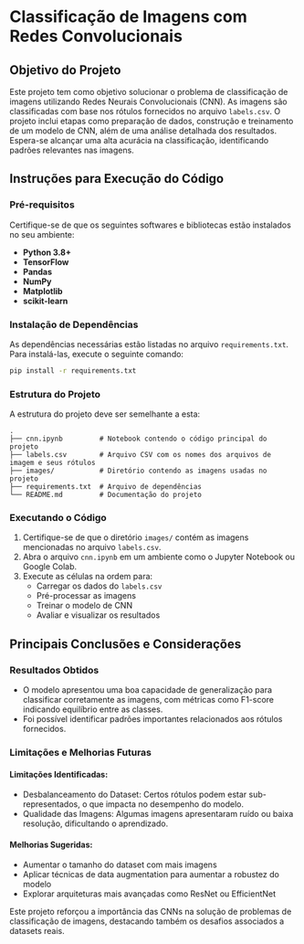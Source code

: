 # Classificação de Imagens com Redes Convolucionais

## Objetivo do Projeto
Este projeto tem como objetivo solucionar o problema de classificação de imagens utilizando Redes Neurais Convolucionais (CNN). As imagens são classificadas com base nos rótulos fornecidos no arquivo `labels.csv`. O projeto inclui etapas como preparação de dados, construção e treinamento de um modelo de CNN, além de uma análise detalhada dos resultados. Espera-se alcançar uma alta acurácia na classificação, identificando padrões relevantes nas imagens.

## Instruções para Execução do Código

### Pré-requisitos
Certifique-se de que os seguintes softwares e bibliotecas estão instalados no seu ambiente:
- **Python 3.8+**
- **TensorFlow**
- **Pandas**
- **NumPy**
- **Matplotlib**
- **scikit-learn**

### Instalação de Dependências
As dependências necessárias estão listadas no arquivo `requirements.txt`. Para instalá-las, execute o seguinte comando:

```bash
pip install -r requirements.txt
```

### Estrutura do Projeto
A estrutura do projeto deve ser semelhante a esta:

```
.
├── cnn.ipynb         # Notebook contendo o código principal do projeto
├── labels.csv        # Arquivo CSV com os nomes dos arquivos de imagem e seus rótulos
├── images/           # Diretório contendo as imagens usadas no projeto
├── requirements.txt  # Arquivo de dependências
└── README.md         # Documentação do projeto
```

### Executando o Código

1. Certifique-se de que o diretório `images/` contém as imagens mencionadas no arquivo `labels.csv`.
2. Abra o arquivo `cnn.ipynb` em um ambiente como o Jupyter Notebook ou Google Colab.
3. Execute as células na ordem para:
   - Carregar os dados do `labels.csv`
   - Pré-processar as imagens
   - Treinar o modelo de CNN
   - Avaliar e visualizar os resultados

## Principais Conclusões e Considerações

### Resultados Obtidos
- O modelo apresentou uma boa capacidade de generalização para classificar corretamente as imagens, com métricas como F1-score indicando equilíbrio entre as classes.
- Foi possível identificar padrões importantes relacionados aos rótulos fornecidos.

### Limitações e Melhorias Futuras

#### Limitações Identificadas:
- Desbalanceamento do Dataset: Certos rótulos podem estar sub-representados, o que impacta no desempenho do modelo.
- Qualidade das Imagens: Algumas imagens apresentaram ruído ou baixa resolução, dificultando o aprendizado.

#### Melhorias Sugeridas:
- Aumentar o tamanho do dataset com mais imagens
- Aplicar técnicas de data augmentation para aumentar a robustez do modelo
- Explorar arquiteturas mais avançadas como ResNet ou EfficientNet

Este projeto reforçou a importância das CNNs na solução de problemas de classificação de imagens, destacando também os desafios associados a datasets reais.

